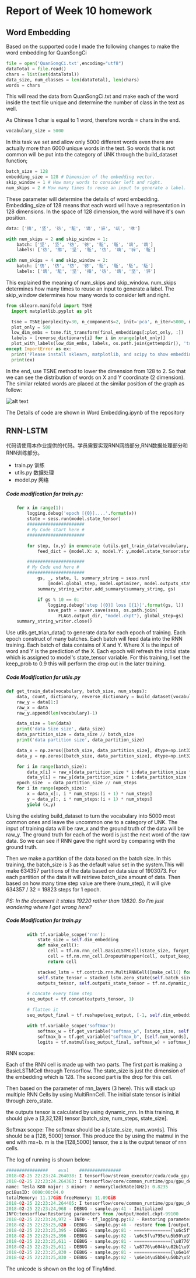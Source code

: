 # Report of Week 10 homework

## Word Embedding

Based on the supported code I made the following changes to make the word embedding for QuanSongCi

~~~python
file = open('QuanSongCi.txt',encoding="utf8")
dataTotal = file.read()
chars = list(set(dataTotal))
data_size, num_classes = len(dataTotal), len(chars)
words = chars
~~~

 This will read the data from QuanSongCi.txt and make each of the word inside the text file unique and determine the number of class in the text as well.

As Chinese 1 char is equal to 1 word, therefore words = chars in the end.

~~~~python
vocabulary_size = 5000
~~~~

In this task we set and allow only 5000 different words even there are actually more than 6000 unique words in the text. So words that is not common will be put into the category of UNK through the build_dataset function;

~~~~python
batch_size = 128
embedding_size = 128 # Dimension of the embedding vector.
skip_window = 1 # How many words to consider left and right.
num_skips = 2 # How many times to reuse an input to generate a label.
~~~~

These parameter will determine the details of word embedding. Embedding_size of 128 means that each word will have a representation in 128 dimensions. In the space of 128 dimension, the word will have it's own position.

```python
data: ['搊', '坚', '彷', '駈', '谪', '骍', '屼', '咻']

with num_skips = 2 and skip_window = 1:
    batch: ['坚', '坚', '彷', '彷', '駈', '駈', '谪', '谪']
    labels: ['彷', '搊', '坚', '駈', '彷', '谪', '骍', '駈']

with num_skips = 4 and skip_window = 2:
    batch: ['彷', '彷', '彷', '彷', '駈', '駈', '駈', '駈']
    labels: ['谪', '駈', '坚', '搊', '彷', '谪', '坚', '骍']
```

This explained the meaning of  num_skips and skip_window.  num_skips determines how many times to reuse an input to generate a label. The skip_window determines how many words to consider left and right.

~~~~python
from sklearn.manifold import TSNE
  import matplotlib.pyplot as plt

  tsne = TSNE(perplexity=30, n_components=2, init='pca', n_iter=5000, method='exact')
  plot_only = 500
  low_dim_embs = tsne.fit_transform(final_embeddings[:plot_only, :])
  labels = [reverse_dictionary[i] for i in xrange(plot_only)]
  plot_with_labels(low_dim_embs, labels, os.path.join(gettempdir(), 'tsne.png'))
except ImportError as ex:
  print('Please install sklearn, matplotlib, and scipy to show embeddings.')
  print(ex)
~~~~

In the end, use TSNE method to lower the dimension from 128 to 2. So that we can see the distribution of words on X and Y coordinate (2 dimension). The similar related words are placed at the similar position of the graph as follow:

![alt text](./embedding_tsne.png "embedding tsne")



The Details of code are shown in Word Embedding.ipynb of the repository



## RNN-LSTM

代码请使用本作业提供的代码。学员需要实现RNN网络部分,RNN数据处理部分和RNN训练部分。

- train.py 训练
- utils.py 数据处理
- model.py 网络

##### Code modification for train.py:

~~~~python
    for x in range(1):
        logging.debug('epoch [{0}]....'.format(x))
        state = sess.run(model.state_tensor)
        ######################
        # My Code start here #
        ######################

        for step, (x,y) in enumerate (utils.get_train_data(vocabulary, batch_size=FLAGS.batch_size, num_steps=FLAGS.num_steps)):
            feed_dict = {model.X: x, model.Y: y,model.state_tensor:state, model.keep_prob: 0.9}

        ######################
        # My Code end here #
        ######################
            gs, _, state, l, summary_string = sess.run(
                [model.global_step, model.optimizer, model.outputs_state_tensor, model.loss, model.merged_summary_op], feed_dict=feed_dict)
            summary_string_writer.add_summary(summary_string, gs)

            if gs % 10 == 0:
                logging.debug('step [{0}] loss [{1}]'.format(gs, l))
                save_path = saver.save(sess, os.path.join(
                    FLAGS.output_dir, "model.ckpt"), global_step=gs)
    summary_string_writer.close()

~~~~

Use utils.get_trian_data() to generate data for each epoch of training. Each epoch construct of many batches. Each batch will feed data into the RNN training. Each batch of data contains of X and Y. Where X is the input of word and Y is the prediction of the X. Each epoch will refresh the initial state which is assigned to model's state_tensor variable. For this training, I set the keep_prob to 0.9 this will perform the drop out in the later training.

##### Code Modification for utils.py

~~~~python
def get_train_data(vocabulary, batch_size, num_steps):
    data, count, dictionary, reverse_dictionary = build_dataset(vocabulary, 5000)
    raw_y = data[1:]
    raw_x = data
    raw_y.append(len(vocabulary)-1)

    data_size = len(data)
    print('data Size size', data_size)
    data_partition_size = data_size // batch_size
    print('data partition size', data_partition_size)

    data_x = np.zeros([batch_size, data_partition_size], dtype=np.int32)
    data_y = np.zeros([batch_size, data_partition_size], dtype=np.int32)

    for i in range(batch_size):
        data_x[i] = raw_x[data_partition_size * i:data_partition_size * (i + 1)]
        data_y[i] = raw_y[data_partition_size * i:data_partition_size * (i + 1)]
    epoch_size  = data_partition_size // num_steps
    for i in range(epoch_size):
        x = data_x[:, i * num_steps:(i + 1) * num_steps]
        y = data_y[:, i * num_steps:(i + 1) * num_steps]
        yield (x,y)

~~~~

Using the existing build_dataset to turn the vocabulary into 5000 most common ones and leave the uncommon one to a category of UNK. The input of training data will be raw_x and the ground truth of the data will be raw_y. The ground truth for each of the word is just the next word of the raw data. So we can see if RNN gave the right word by comparing with the ground truth.

Then we make a partition of the data based on the batch size. In this training, the batch_size is 3 as the default value set in the system.This will make 634357 partitions of the data based on data size of 1903073. For each partition of the data it will retrieve batch_size amount of data. Then based on how many time step value are there (num_step), it will give 634357 / 32 = 19823 steps for 1 epoch.

*PS: In the document it states 19220 rather than 19820. So I'm just wondering where I got wrong here?*

##### Code Modification for train.py

~~~~python
        with tf.variable_scope('rnn'):
            state_size = self.dim_embedding
            def make_cell():
                cell = tf.nn.rnn_cell.BasicLSTMCell(state_size, forget_bias=0.0, state_is_tuple=True)
                cell = tf.nn.rnn_cell.DropoutWrapper(cell, output_keep_prob=self.keep_prob)
                return cell

            stacked_lstm = tf.contrib.rnn.MultiRNNCell([make_cell() for _ in range(self.rnn_layers)])
            self.state_tensor = stacked_lstm.zero_state(self.batch_size, tf.float32)
            outputs_tensor, self.outputs_state_tensor = tf.nn.dynamic_rnn(stacked_lstm, data, initial_state=self.state_tensor)

        # concate every time step
        seq_output = tf.concat(outputs_tensor, 1)

        # flatten it
        seq_output_final = tf.reshape(seq_output, [-1, self.dim_embedding])

        with tf.variable_scope('softmax'):
            softmax_w = tf.get_variable("softmax_w", [state_size, self.num_words], initializer=tf.random_normal_initializer(stddev=0.01))
            softmax_b = tf.get_variable("softmax_b", [self.num_words], initializer=tf.constant_initializer(0.0))
            logits = tf.matmul(seq_output_final, softmax_w) + softmax_b
~~~~

RNN scope:

Each of the RNN cell is made up with two parts. The first part is making a BasicLSTMCell through Tensorflow. The state_size is just the dimension of the embedding which is 128. The second part is the drop for this cell.

Then based on the parameter of rnn_layers (3 here). This will stack up multiple RNN Cells by using MultiRnnCell. The initial state tensor is initial through zero_state.

the outputs tensor is calculated by using dynamic_rnn. In this training, it should give a [3,32,128] tensor [batch_size, num_steps, state_size].

Softmax scope:
The softmax should be a [state_size, num_words]. This should be a [128, 5000] tensor. This produce the by using the matmul in the end with mx+b. m is the [128,5000] tensor, the x is the output tensor of rnn cells. 



The log of running is shown below:

~~~~python
################    eval    ################
2018-02-25 22:23:24.264038: I tensorflow/stream_executor/cuda/cuda_gpu_executor.cc:892] successful NUMA node read from SysFS had negative value (-1), but there must be at least one NUMA node, so returning NUMA node zero
2018-02-25 22:23:24.264363: I tensorflow/core/common_runtime/gpu/gpu_device.cc:1030] Found device 0 with properties: 
name: Tesla K80 major: 3 minor: 7 memoryClockRate(GHz): 0.8235
pciBusID: 0000:00:04.0
totalMemory: 11.17GiB freeMemory: 11.09GiB
2018-02-25 22:23:24.264405: I tensorflow/core/common_runtime/gpu/gpu_device.cc:1120] Creating TensorFlow device (/device:GPU:0) -> (device: 0, name: Tesla K80, pci bus id: 0000:00:04.0, compute capability: 3.7)
2018-02-25 22:23:24,968 - DEBUG - sample.py:41 - Initialized
INFO:tensorflow:Restoring parameters from /output/model.ckpt-99100
2018-02-25 22:23:24,972 - INFO - tf_logging.py:82 - Restoring parameters from /output/model.ckpt-99100
2018-02-25 22:23:25,020 - DEBUG - sample.py:46 - restore from [/output/model.ckpt-99100]
2018-02-25 22:23:25,395 - DEBUG - sample.py:81 - ==============[\u6c5f\u795e\u5b50]==============
2018-02-25 22:23:25,396 - DEBUG - sample.py:82 - \u6c5f\u795e\u5b50\u9785\u7eb4\u9785\u6c5d\u5f77\u9785\u7eb4\u6273\u59d7\u640a\u575a\u575a\u575a\u575a\u575a\u575a\u595a\u97ad\u575a\u575a\u4e8c\u9191\u72fb\u7b52\u5c7c\u7fc1\u595a\u82f4\u723b\u575a\u575a\u9785\u7eb4\u9785\u6c5d\u590d\u5f77\u9785\u7eb4\u9785\u822a\u98df\u640a\u9785\u9ec9\u9785\u7eb4\u5f77\u9785\u7eb4\u9785\u7eb4\u9785\u6c5d\u98df\u640a\u9785\u7eb4\u9785\u6c5d\u9a8d\u5b59\u5f77\u9785
2018-02-25 22:23:25,611 - DEBUG - sample.py:81 - ==============[\u8776\u604b\u82b1]==============
2018-02-25 22:23:25,611 - DEBUG - sample.py:82 - \u8776\u604b\u82b1\u9785\u7eb4\u895c\u640a\u575a\u575a\u575a\u575a\u575a\u575a\u595a\u97ad\u575a\u575a\u4e8c\u9191\u72fb\u7b52\u5c7c\u7fc1\u595a\u82f4\u723b\u575a\u575a\u9785\u7eb4\u9785\u6c5d\u590d\u5f77\u9785\u7eb4\u9785\u822a\u98df\u640a\u9785\u9ec9\u9785\u7eb4\u5f77\u9785\u7eb4\u9785\u7eb4\u9785\u6c5d\u98df\u640a\u9785\u7eb4\u9785\u6c5d\u9a8d\u5b59\u5f77\u9785\u7eb4\u9785\u6c5d\u5d93\u8393\u5f77
2018-02-25 22:23:25,830 - DEBUG - sample.py:81 - ==============[\u6e14\u5bb6\u50b2]==============
2018-02-25 22:23:25,830 - DEBUG - sample.py:82 - \u6e14\u5bb6\u50b2\u55df\u640a\u9785\u7eb4\u9785\u6c5d\u5f77\u9785\u7eb4\u655b\ue407\u5f77\u9785\u7eb4\u655b\ue407\u640a\u575a\u575a\u575a\u575a\u575a\u575a\u595a\u97ad\u575a\u575a\u4e8c\u9191\u72fb\u7b52\u5c7c\u7fc1\u595a\u82f4\u723b\u575a\u575a\u9785\u7eb4\u9785\u6c5d\u590d\u5f77\u9785\u7eb4\u9785\u822a\u98df\u640a\u9785\u9ec9\u9785\u7eb4\u5f77\u9785\u7eb4\u9785\u7eb4\u9785\u6c5d\u98df\u640a\u9785

~~~~

The unicode is shown on the log of TinyMind.